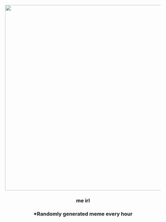 <p align="center">
        <img src="https://i.redd.it/81iighysh5k51.jpg" width="600" height="600">
        </p>
        <h3 align="center">me irl</h3>
        <h3 align="center">*Randomly generated meme every hour</h3>
    